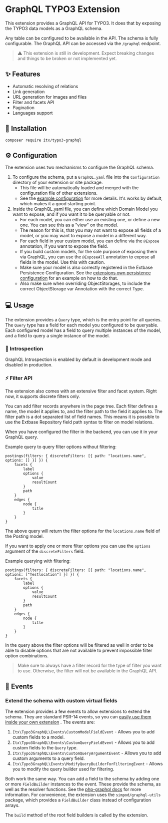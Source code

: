# GraphQL TYPO3 Extension

This extension provides a GraphQL API for TYPO3. It does that by exposing the TYPO3 data models as a GraphQL schema.

Any table can be configured to be available in the API. The schema is fully configurable.
The GraphQL API can be accessed via the `/graphql` endpoint.

> :warning: This extension is still in development. Expect breaking changes and things to be broken or not implemented yet.

## ✨ Features
* Automatic resolving of relations
* Link generation
* URL generation for images and files
* Filter and facets API
* Pagination
* Languages support

## 🔨 Installation

`composer require itx/typo3-graphql`

## ⚙️ Configuration

The extension uses two mechanisms to configure the GraphQL schema.

1. To configure the schema, put a `GraphQL.yaml` file into the `Configuration` directory of your extension or site package.
    * This file will be automatically loaded and merged with the configuration file of other extensions.
    * See the [example configuration](Configuration/GraphQL.example.yaml) for more details. It's works by default, which makes it
      a good starting point.
2. Inside the GraphQL.yaml file, you can define which Domain Model you want to expose, and if you want it to be queryable or not.
    * For each model, you can either use an existing one, or define a new one. You can see this as a "view" on the model.
    * The reason for this is, that you may not want to expose all fields of a model, or you may want to expose a model in a
      different way.
    * For each field in your custom model, you can define via the `@Expose` annotation, if you want to expose the field.
    * If you build custom models, for the sole purpose of exposing them via GraphQL, you can use the `@ExposeAll` annotation to
      expose all fields in the model. Use this with caution.
    * Make sure your model is also correctly registered in the Extbase Persistence Configuration. See
      the [extensions own persistence configuration](Configuration/Extbase/Persistence/Classes.php) for an example on how to do
      that.
    * Also make sure when overriding ObjectStorages, to include the correct ObjectStorage var Annotation with the correct Type.

## 💻 Usage

The extension provides a `Query` type, which is the entry point for all queries. The `Query` type has a field for each model you
configured to be queryable.
Each configured model has a field to query multiple instances of the model, and a field to query a single instance of the model.

### 👀 Introspection

GraphQL Introspection is enabled by default in development mode and disabled in production.

### ⚡ Filter API

The extension also comes with an extensive filter and facet system. Right now, it supports discrete filters only.

You can add filter records anywhere in the page tree. Each filter defines a name, the model it applies to, and the filter path to the
field it applies to.
The filter path is a dot separated list of field names. This means it is possible to use the Extbase Repository field path syntax
to filter on model relations.

When you have configured the filter in the backend, you can use it in your GraphQL query.

Example query to query filter options without filtering:

```
postings(filters: { discreteFilters: [{ path: "locations.name", options: [] }] }) {
    facets {
        label
        options {
            value
            resultCount
        }
        path
    }
    edges {
        node {
            title
        }
    }
}
```

The above query will return the filter options for the `locations.name` field of the Posting model.

If you want to apply one or more filter options you can use the `options` argument of the `discreteFilters` field.

Example querying with filtering:

```
postings(filters: { discreteFilters: [{ path: "locations.name", options: ["Testlocation"] }] }) {
    facets {
        label
        options {
            value
            resultCount
        }
        path
    }
    edges {
        node {
            title
        }
    }
}
```

In the query above the filter options will be filtered as well in order to be able to disable options that are not available to
prevent impossible filter option combinations.

> Make sure to always have a filter record for the type of filter you want to use. Otherwise, the filter will not be available in
> the GraphQL API.

## 🪩 Events

### Extend the schema with custom virtual fields

The extension provides a few events to allow extensions to extend the schema. They are standard PSR-14 events, so you
can [easily use them inside your own extension](https://docs.typo3.org/m/typo3/reference-coreapi/main/en-us/ApiOverview/Events/EventDispatcher/Index.html#implementing-an-event-listener-in-your-extension)
.
The events are:

1. `Itx\Typo3GraphQL\Events\CustomModelFieldEvent` - Allows you to add custom fields to a model.
2. `Itx\Typo3GraphQL\Events\CustomQueryFieldEvent` - Allows you to add custom fields to the `Query` type.
3. `Itx\Typo3GraphQL\Events\CustomQueryArgumentEvent` - Allows you to add custom arguments to a query field.
4. `Itx\Typo3GraphQL\Events\ModifyQueryBuilderForFilteringEvent` - Allows you to modify the query builder used for filtering.

Both work the same way. You can add a field to the schema by adding one or more `FieldBuilder` instances to the event.
These provide the schema, as well as the resolver functions. See
the [php-graphql docs](https://webonyx.github.io/graphql-php/schema-definition) for more information. For convenience, the
extension uses the `simpod/graphql-utils` package, which provides a `FieldBuilder` class instead of configuration arrays.

The `build` method of the root field builders is called by the extension.

